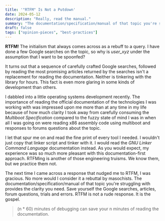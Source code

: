 ```yaml
---
title: '"RTFM" Is Not a Putdown'
date: 2024-05-12
description: "Really, read the manual."
summary: "The documentation/specification/manual of that topic you're struggling with provides the clarity you need. Save yourself the Google searches, articles, forum questions, trials and errors. RTFM is not a rude response. It is the gospel."
draft: false
tags: ["opinion-pieces", "best-practices"]
---
```


**RTFM!** The initialism that always comes across as a rebuff to a query. I have done a few Google searches on the topic, so why is *user_xyz* under the assumption that I want to be spoonfed?

It turns out that a sequence of carefully crafted Google searches, followed by reading the most promising articles returned by the searches isn't a replacement for reading the documentation. Neither is tinkering with the library for hours. This fact is even more glaring in some kinds of development than others.

I dabbled into a little operating systems development recently. The importance of reading the official documentation of the technologies I was working with was impressed upon me more than at any time in my life because of how much clarity I took away from carefully consuming the *Multiboot Specification* compared to the fuzzy state of mind I was in when all I was going on were reading x86 assembly code using multiboot and responses to forums questions about the topic.

I let that spur me on and read the fine print of every tool I needed. I wouldn't just copy that linker script and tinker with it. I would read the *GNU Linker Command Language* documentation instead. As you would expect, my experience was so much more pleasant with this documentation-first approach. RTFMing is another of those engineering truisms. We know them, but we practice them not.

The next time I came across a response that nudged me to RTFM, I was gracious. No more would I consider it a rebuttal by masochists. The documentation/specification/manual of that topic you're struggling with provides the clarity you need. Save yourself the Google searches, articles, forum questions, trials and errors. RTFM is not a rude response. It is the gospel.

> (n * 60) minutes of debugging can save your n minutes of reading the documentation.
